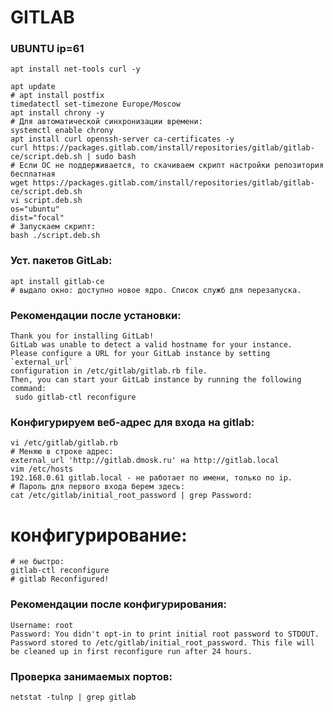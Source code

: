 # GITLAB
### UBUNTU ip=61
```
apt install net-tools curl -y
```
 ```
apt update
# apt install postfix
timedatectl set-timezone Europe/Moscow
apt install chrony -y
# Для автоматической синхронизации времени:
systemctl enable chrony
apt install curl openssh-server ca-certificates -y
curl https://packages.gitlab.com/install/repositories/gitlab/gitlab-ce/script.deb.sh | sudo bash
# Если ОС не поддерживается, то скачиваем скрипт настройки репозитория бесплатная 
wget https://packages.gitlab.com/install/repositories/gitlab/gitlab-ce/script.deb.sh
vi script.deb.sh
os="ubuntu"
dist="focal"
# Запускаем скрипт:
bash ./script.deb.sh
```
### Уст. пакетов GitLab:
```
apt install gitlab-ce
# выдало окно: доступно новое ядро. Список служб для перезапуска.
```
### Рекомендации после установки:
```
Thank you for installing GitLab!
GitLab was unable to detect a valid hostname for your instance.
Please configure a URL for your GitLab instance by setting `external_url`
configuration in /etc/gitlab/gitlab.rb file.
Then, you can start your GitLab instance by running the following command:
 sudo gitlab-ctl reconfigure
```
### Конфигурируем веб-адрес для входа на gitlab:
```
vi /etc/gitlab/gitlab.rb
# Меняю в строке адрес:
external_url 'http://gitlab.dmosk.ru' на http://gitlab.local
vim /etc/hosts
192.168.0.61 gitlab.local - не работает по имени, только по ip.
# Пароль для первого входа берем здесь:
cat /etc/gitlab/initial_root_password | grep Password:
```
# конфигурирование:
```
# не быстро:
gitlab-ctl reconfigure
# gitlab Reconfigured!
```
### Рекомендации после конфигурирования:
```
Username: root
Password: You didn't opt-in to print initial root password to STDOUT.
Password stored to /etc/gitlab/initial_root_password. This file will be cleaned up in first reconfigure run after 24 hours.
```
### Проверка занимаемых портов:
```
netstat -tulnp | grep gitlab
```







  
